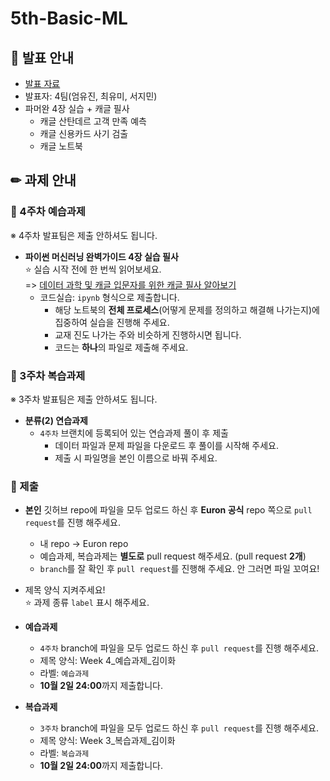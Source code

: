 # 5th-Basic-ML

## 📢 발표 안내
- [발표 자료](https://github.com/Ewha-Euron/5th-Basic-ML/blob/e7edd39c9cf1c181c3e4476ec24b167e859f9078/Week4_%EB%B0%9C%ED%91%9C%EC%9E%90%EB%A3%8C.pdf)
- 발표자: 4팀(엄유진, 최유미, 서지민)
- 파머완 4장 실습 + 캐글 필사
  - 캐글 산탄데르 고객 만족 예측
  - 캐글 신용카드 사기 검출
  - 캐글 노트북

## ✏ 과제 안내
### 📍 4주차 예습과제
※ 4주차 발표팀은 제출 안하셔도 됩니다.
- **파이썬 머신러닝 완벽가이드 4장 실습 필사**  
⭐ 실습 시작 전에 한 번씩 읽어보세요.    
=> [데이터 과학 및 캐글 입문자를 위한 캐글 필사 알아보기](https://modulabs.co.kr/blog/data-science-kaggle/)  
  - 코드실습: ```ipynb``` 형식으로 제출합니다.
    - 해당 노트북의 **전체 프로세스**(어떻게 문제를 정의하고 해결해 나가는지)에 집중하여 실습을 진행해 주세요.
    - 교재 진도 나가는 주와 비슷하게 진행하시면 됩니다.
    - 코드는 **하나**의 파일로 제출해 주세요.

### 📍 3주차 복습과제
※ 3주차 발표팀은 제출 안하셔도 됩니다.
  
- **분류(2) 연습과제**  
  - ```4주차``` 브랜치에 등록되어 있는 연습과제 풀이 후 제출
    - ﻿데이터 파일과 문제 파일을 다운로드 후 풀이를 시작해 주세요.﻿
    - 제출 시 파일명을 본인 이름으로 바꿔 주세요.

### 📍 제출
- **본인** 깃허브 repo에 파일을 모두 업로드 하신 후 **Euron 공식** repo 쪽으로 ```pull request```를 진행 해주세요.
  - 내 repo -> Euron repo
  - 예습과제, 복습과제는 **별도로** pull request 해주세요. (pull request **2개**)
  - ```branch```를 잘 확인 후 ```pull request```를 진행해 주세요. 안 그러면 파일 꼬여요!
- 제목 양식 지켜주세요!  
⭐ 과제 종류 ```label``` 표시 해주세요.

- **예습과제**
  - ```4주차``` branch에 파일을 모두 업로드 하신 후 ```pull request```를 진행 해주세요.
  - 제목 양식: Week 4_예습과제_김이화
  - 라벨: ```예습과제```
  - **10월 2일 24:00**까지 제출합니다.
  
- **복습과제**
  - ```3주차``` branch에 파일을 모두 업로드 하신 후 ```pull request```를 진행 해주세요.
  - 제목 양식: Week 3_복습과제_김이화
  - 라벨: ```복습과제```
  - **10월 2일 24:00**까지 제출합니다.

